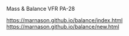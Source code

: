 Mass & Balance VFR PA-28

https://marnason.github.io/balance/index.html  
https://marnason.github.io/balance/new.html
